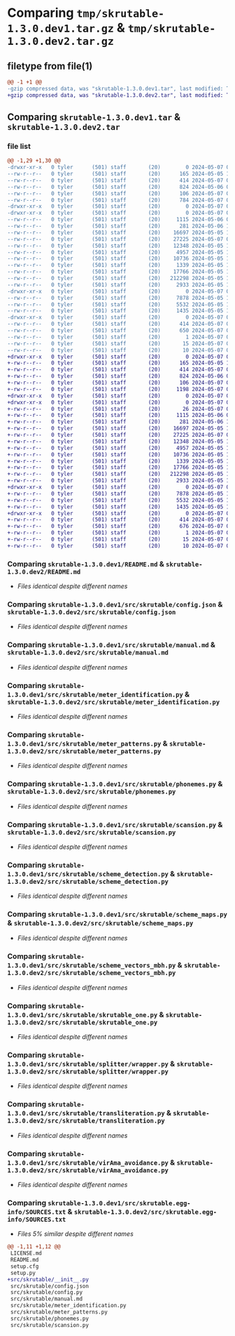 # Comparing `tmp/skrutable-1.3.0.dev1.tar.gz` & `tmp/skrutable-1.3.0.dev2.tar.gz`

## filetype from file(1)

```diff
@@ -1 +1 @@
-gzip compressed data, was "skrutable-1.3.0.dev1.tar", last modified: Tue May  7 00:14:12 2024, max compression
+gzip compressed data, was "skrutable-1.3.0.dev2.tar", last modified: Tue May  7 00:33:32 2024, max compression
```

## Comparing `skrutable-1.3.0.dev1.tar` & `skrutable-1.3.0.dev2.tar`

### file list

```diff
@@ -1,29 +1,30 @@
-drwxr-xr-x   0 tyler      (501) staff       (20)        0 2024-05-07 00:14:12.038125 skrutable-1.3.0.dev1/
--rw-r--r--   0 tyler      (501) staff       (20)      165 2024-05-05 19:38:35.000000 skrutable-1.3.0.dev1/LICENSE.md
--rw-r--r--   0 tyler      (501) staff       (20)      414 2024-05-07 00:14:12.038060 skrutable-1.3.0.dev1/PKG-INFO
--rw-r--r--   0 tyler      (501) staff       (20)      824 2024-05-06 02:59:42.000000 skrutable-1.3.0.dev1/README.md
--rw-r--r--   0 tyler      (501) staff       (20)      106 2024-05-07 00:14:12.038318 skrutable-1.3.0.dev1/setup.cfg
--rw-r--r--   0 tyler      (501) staff       (20)      784 2024-05-07 00:13:28.000000 skrutable-1.3.0.dev1/setup.py
-drwxr-xr-x   0 tyler      (501) staff       (20)        0 2024-05-07 00:14:12.031524 skrutable-1.3.0.dev1/src/
-drwxr-xr-x   0 tyler      (501) staff       (20)        0 2024-05-07 00:14:12.036771 skrutable-1.3.0.dev1/src/skrutable/
--rw-r--r--   0 tyler      (501) staff       (20)     1115 2024-05-06 03:32:29.000000 skrutable-1.3.0.dev1/src/skrutable/config.json
--rw-r--r--   0 tyler      (501) staff       (20)      281 2024-05-06 12:26:54.000000 skrutable-1.3.0.dev1/src/skrutable/config.py
--rw-r--r--   0 tyler      (501) staff       (20)    16697 2024-05-05 19:38:35.000000 skrutable-1.3.0.dev1/src/skrutable/manual.md
--rw-r--r--   0 tyler      (501) staff       (20)    27225 2024-05-07 00:13:55.000000 skrutable-1.3.0.dev1/src/skrutable/meter_identification.py
--rw-r--r--   0 tyler      (501) staff       (20)    12348 2024-05-05 19:38:35.000000 skrutable-1.3.0.dev1/src/skrutable/meter_patterns.py
--rw-r--r--   0 tyler      (501) staff       (20)     4957 2024-05-05 19:38:35.000000 skrutable-1.3.0.dev1/src/skrutable/phonemes.py
--rw-r--r--   0 tyler      (501) staff       (20)    10736 2024-05-05 19:38:35.000000 skrutable-1.3.0.dev1/src/skrutable/scansion.py
--rw-r--r--   0 tyler      (501) staff       (20)     1339 2024-05-05 19:38:35.000000 skrutable-1.3.0.dev1/src/skrutable/scheme_detection.py
--rw-r--r--   0 tyler      (501) staff       (20)    17766 2024-05-05 19:38:35.000000 skrutable-1.3.0.dev1/src/skrutable/scheme_maps.py
--rw-r--r--   0 tyler      (501) staff       (20)   212298 2024-05-05 19:38:35.000000 skrutable-1.3.0.dev1/src/skrutable/scheme_vectors_mbh.py
--rw-r--r--   0 tyler      (501) staff       (20)     2933 2024-05-05 19:38:35.000000 skrutable-1.3.0.dev1/src/skrutable/skrutable_one.py
-drwxr-xr-x   0 tyler      (501) staff       (20)        0 2024-05-07 00:14:12.037549 skrutable-1.3.0.dev1/src/skrutable/splitter/
--rw-r--r--   0 tyler      (501) staff       (20)     7878 2024-05-05 19:38:35.000000 skrutable-1.3.0.dev1/src/skrutable/splitter/wrapper.py
--rw-r--r--   0 tyler      (501) staff       (20)     5532 2024-05-05 19:38:35.000000 skrutable-1.3.0.dev1/src/skrutable/transliteration.py
--rw-r--r--   0 tyler      (501) staff       (20)     1435 2024-05-05 19:38:35.000000 skrutable-1.3.0.dev1/src/skrutable/virAma_avoidance.py
-drwxr-xr-x   0 tyler      (501) staff       (20)        0 2024-05-07 00:14:12.037840 skrutable-1.3.0.dev1/src/skrutable.egg-info/
--rw-r--r--   0 tyler      (501) staff       (20)      414 2024-05-07 00:14:12.000000 skrutable-1.3.0.dev1/src/skrutable.egg-info/PKG-INFO
--rw-r--r--   0 tyler      (501) staff       (20)      650 2024-05-07 00:14:12.000000 skrutable-1.3.0.dev1/src/skrutable.egg-info/SOURCES.txt
--rw-r--r--   0 tyler      (501) staff       (20)        1 2024-05-07 00:14:12.000000 skrutable-1.3.0.dev1/src/skrutable.egg-info/dependency_links.txt
--rw-r--r--   0 tyler      (501) staff       (20)       15 2024-05-07 00:14:12.000000 skrutable-1.3.0.dev1/src/skrutable.egg-info/requires.txt
--rw-r--r--   0 tyler      (501) staff       (20)       10 2024-05-07 00:14:12.000000 skrutable-1.3.0.dev1/src/skrutable.egg-info/top_level.txt
+drwxr-xr-x   0 tyler      (501) staff       (20)        0 2024-05-07 00:33:32.705302 skrutable-1.3.0.dev2/
+-rw-r--r--   0 tyler      (501) staff       (20)      165 2024-05-05 19:38:35.000000 skrutable-1.3.0.dev2/LICENSE.md
+-rw-r--r--   0 tyler      (501) staff       (20)      414 2024-05-07 00:33:32.705247 skrutable-1.3.0.dev2/PKG-INFO
+-rw-r--r--   0 tyler      (501) staff       (20)      824 2024-05-06 02:59:42.000000 skrutable-1.3.0.dev2/README.md
+-rw-r--r--   0 tyler      (501) staff       (20)      106 2024-05-07 00:33:32.705491 skrutable-1.3.0.dev2/setup.cfg
+-rw-r--r--   0 tyler      (501) staff       (20)     1198 2024-05-07 00:33:21.000000 skrutable-1.3.0.dev2/setup.py
+drwxr-xr-x   0 tyler      (501) staff       (20)        0 2024-05-07 00:33:32.698439 skrutable-1.3.0.dev2/src/
+drwxr-xr-x   0 tyler      (501) staff       (20)        0 2024-05-07 00:33:32.703889 skrutable-1.3.0.dev2/src/skrutable/
+-rw-r--r--   0 tyler      (501) staff       (20)       26 2024-05-07 00:33:21.000000 skrutable-1.3.0.dev2/src/skrutable/__init__.py
+-rw-r--r--   0 tyler      (501) staff       (20)     1115 2024-05-06 03:32:29.000000 skrutable-1.3.0.dev2/src/skrutable/config.json
+-rw-r--r--   0 tyler      (501) staff       (20)      281 2024-05-06 12:26:54.000000 skrutable-1.3.0.dev2/src/skrutable/config.py
+-rw-r--r--   0 tyler      (501) staff       (20)    16697 2024-05-05 19:38:35.000000 skrutable-1.3.0.dev2/src/skrutable/manual.md
+-rw-r--r--   0 tyler      (501) staff       (20)    27225 2024-05-07 00:13:55.000000 skrutable-1.3.0.dev2/src/skrutable/meter_identification.py
+-rw-r--r--   0 tyler      (501) staff       (20)    12348 2024-05-05 19:38:35.000000 skrutable-1.3.0.dev2/src/skrutable/meter_patterns.py
+-rw-r--r--   0 tyler      (501) staff       (20)     4957 2024-05-05 19:38:35.000000 skrutable-1.3.0.dev2/src/skrutable/phonemes.py
+-rw-r--r--   0 tyler      (501) staff       (20)    10736 2024-05-05 19:38:35.000000 skrutable-1.3.0.dev2/src/skrutable/scansion.py
+-rw-r--r--   0 tyler      (501) staff       (20)     1339 2024-05-05 19:38:35.000000 skrutable-1.3.0.dev2/src/skrutable/scheme_detection.py
+-rw-r--r--   0 tyler      (501) staff       (20)    17766 2024-05-05 19:38:35.000000 skrutable-1.3.0.dev2/src/skrutable/scheme_maps.py
+-rw-r--r--   0 tyler      (501) staff       (20)   212298 2024-05-05 19:38:35.000000 skrutable-1.3.0.dev2/src/skrutable/scheme_vectors_mbh.py
+-rw-r--r--   0 tyler      (501) staff       (20)     2933 2024-05-05 19:38:35.000000 skrutable-1.3.0.dev2/src/skrutable/skrutable_one.py
+drwxr-xr-x   0 tyler      (501) staff       (20)        0 2024-05-07 00:33:32.704592 skrutable-1.3.0.dev2/src/skrutable/splitter/
+-rw-r--r--   0 tyler      (501) staff       (20)     7878 2024-05-05 19:38:35.000000 skrutable-1.3.0.dev2/src/skrutable/splitter/wrapper.py
+-rw-r--r--   0 tyler      (501) staff       (20)     5532 2024-05-05 19:38:35.000000 skrutable-1.3.0.dev2/src/skrutable/transliteration.py
+-rw-r--r--   0 tyler      (501) staff       (20)     1435 2024-05-05 19:38:35.000000 skrutable-1.3.0.dev2/src/skrutable/virAma_avoidance.py
+drwxr-xr-x   0 tyler      (501) staff       (20)        0 2024-05-07 00:33:32.705010 skrutable-1.3.0.dev2/src/skrutable.egg-info/
+-rw-r--r--   0 tyler      (501) staff       (20)      414 2024-05-07 00:33:32.000000 skrutable-1.3.0.dev2/src/skrutable.egg-info/PKG-INFO
+-rw-r--r--   0 tyler      (501) staff       (20)      676 2024-05-07 00:33:32.000000 skrutable-1.3.0.dev2/src/skrutable.egg-info/SOURCES.txt
+-rw-r--r--   0 tyler      (501) staff       (20)        1 2024-05-07 00:33:32.000000 skrutable-1.3.0.dev2/src/skrutable.egg-info/dependency_links.txt
+-rw-r--r--   0 tyler      (501) staff       (20)       15 2024-05-07 00:33:32.000000 skrutable-1.3.0.dev2/src/skrutable.egg-info/requires.txt
+-rw-r--r--   0 tyler      (501) staff       (20)       10 2024-05-07 00:33:32.000000 skrutable-1.3.0.dev2/src/skrutable.egg-info/top_level.txt
```

### Comparing `skrutable-1.3.0.dev1/README.md` & `skrutable-1.3.0.dev2/README.md`

 * *Files identical despite different names*

### Comparing `skrutable-1.3.0.dev1/src/skrutable/config.json` & `skrutable-1.3.0.dev2/src/skrutable/config.json`

 * *Files identical despite different names*

### Comparing `skrutable-1.3.0.dev1/src/skrutable/manual.md` & `skrutable-1.3.0.dev2/src/skrutable/manual.md`

 * *Files identical despite different names*

### Comparing `skrutable-1.3.0.dev1/src/skrutable/meter_identification.py` & `skrutable-1.3.0.dev2/src/skrutable/meter_identification.py`

 * *Files identical despite different names*

### Comparing `skrutable-1.3.0.dev1/src/skrutable/meter_patterns.py` & `skrutable-1.3.0.dev2/src/skrutable/meter_patterns.py`

 * *Files identical despite different names*

### Comparing `skrutable-1.3.0.dev1/src/skrutable/phonemes.py` & `skrutable-1.3.0.dev2/src/skrutable/phonemes.py`

 * *Files identical despite different names*

### Comparing `skrutable-1.3.0.dev1/src/skrutable/scansion.py` & `skrutable-1.3.0.dev2/src/skrutable/scansion.py`

 * *Files identical despite different names*

### Comparing `skrutable-1.3.0.dev1/src/skrutable/scheme_detection.py` & `skrutable-1.3.0.dev2/src/skrutable/scheme_detection.py`

 * *Files identical despite different names*

### Comparing `skrutable-1.3.0.dev1/src/skrutable/scheme_maps.py` & `skrutable-1.3.0.dev2/src/skrutable/scheme_maps.py`

 * *Files identical despite different names*

### Comparing `skrutable-1.3.0.dev1/src/skrutable/scheme_vectors_mbh.py` & `skrutable-1.3.0.dev2/src/skrutable/scheme_vectors_mbh.py`

 * *Files identical despite different names*

### Comparing `skrutable-1.3.0.dev1/src/skrutable/skrutable_one.py` & `skrutable-1.3.0.dev2/src/skrutable/skrutable_one.py`

 * *Files identical despite different names*

### Comparing `skrutable-1.3.0.dev1/src/skrutable/splitter/wrapper.py` & `skrutable-1.3.0.dev2/src/skrutable/splitter/wrapper.py`

 * *Files identical despite different names*

### Comparing `skrutable-1.3.0.dev1/src/skrutable/transliteration.py` & `skrutable-1.3.0.dev2/src/skrutable/transliteration.py`

 * *Files identical despite different names*

### Comparing `skrutable-1.3.0.dev1/src/skrutable/virAma_avoidance.py` & `skrutable-1.3.0.dev2/src/skrutable/virAma_avoidance.py`

 * *Files identical despite different names*

### Comparing `skrutable-1.3.0.dev1/src/skrutable.egg-info/SOURCES.txt` & `skrutable-1.3.0.dev2/src/skrutable.egg-info/SOURCES.txt`

 * *Files 5% similar despite different names*

```diff
@@ -1,11 +1,12 @@
 LICENSE.md
 README.md
 setup.cfg
 setup.py
+src/skrutable/__init__.py
 src/skrutable/config.json
 src/skrutable/config.py
 src/skrutable/manual.md
 src/skrutable/meter_identification.py
 src/skrutable/meter_patterns.py
 src/skrutable/phonemes.py
 src/skrutable/scansion.py
```

